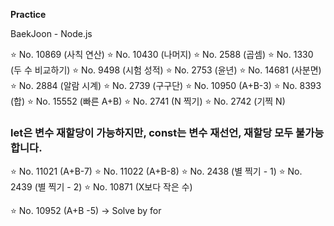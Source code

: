 **Practice**

BaekJoon - Node.js

⭐️ No. 10869 (사칙 연산) 
⭐️ No. 10430 (나머지) 
⭐️ No. 2588 (곱셈) 
⭐️ No. 1330 (두 수 비교하기)
⭐️ No. 9498 (시험 성적) 
⭐️ No. 2753 (윤년)
⭐️ No. 14681 (사분면)
⭐️ No. 2884 (알람 시계) 
⭐️ No. 2739 (구구단)
⭐️ No. 10950 (A+B-3)
⭐️ No. 8393 (합)
⭐️ No. 15552 (빠른 A+B)
⭐️ No. 2741 (N 찍기)
⭐️ No. 2742 (기찍 N)
### let은 변수 재할당이 가능하지만, const는 변수 재선언, 재할당 모두 불가능합니다.
⭐️ No. 11021 (A+B-7)
⭐️ No. 11022 (A+B-8)
⭐️ No. 2438 (별 찍기 - 1)
⭐️ No. 2439 (별 찍기 - 2)
⭐️ No. 10871 (X보다 작은 수)

⭐️ No. 10952 (A+B -5) -> Solve by for
